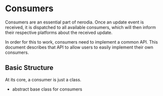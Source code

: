 # Consumers
Consumers are an essential part of nerodia.
Once an update event is received, it is dispatched to all
available consumers, which will then inform their respective
platforms about the received update.

In order for this to work, consumers need to implement a common API.
This document describes that API to allow users to easily implement
their own consumers.


## Basic Structure
At its core, a consumer is just a class.

* abstract base class for consumers

